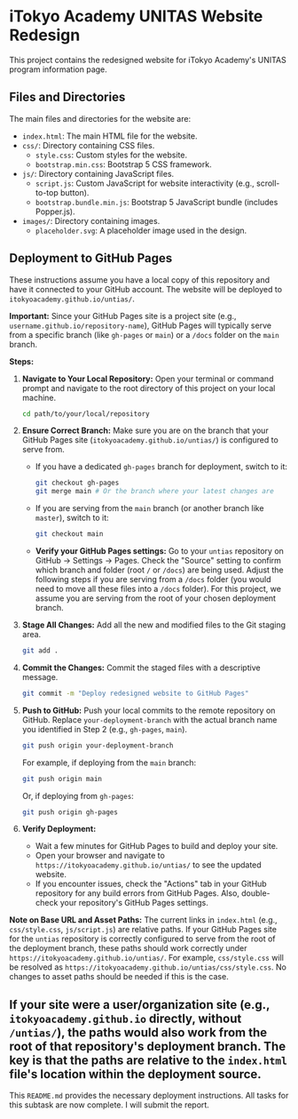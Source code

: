 # iTokyo Academy UNITAS Website Redesign

This project contains the redesigned website for iTokyo Academy's UNITAS program information page.

## Files and Directories

The main files and directories for the website are:

- `index.html`: The main HTML file for the website.
- `css/`: Directory containing CSS files.
    - `style.css`: Custom styles for the website.
    - `bootstrap.min.css`: Bootstrap 5 CSS framework.
- `js/`: Directory containing JavaScript files.
    - `script.js`: Custom JavaScript for website interactivity (e.g., scroll-to-top button).
    - `bootstrap.bundle.min.js`: Bootstrap 5 JavaScript bundle (includes Popper.js).
- `images/`: Directory containing images.
    - `placeholder.svg`: A placeholder image used in the design.

## Deployment to GitHub Pages

These instructions assume you have a local copy of this repository and have it connected to your GitHub account. The website will be deployed to `itokyoacademy.github.io/untias/`.

**Important:** Since your GitHub Pages site is a project site (e.g., `username.github.io/repository-name`), GitHub Pages will typically serve from a specific branch (like `gh-pages` or `main`) or a `/docs` folder on the `main` branch.

**Steps:**

1.  **Navigate to Your Local Repository:**
    Open your terminal or command prompt and navigate to the root directory of this project on your local machine.
    ```bash
    cd path/to/your/local/repository
    ```

2.  **Ensure Correct Branch:**
    Make sure you are on the branch that your GitHub Pages site (`itokyoacademy.github.io/untias/`) is configured to serve from.
    *   If you have a dedicated `gh-pages` branch for deployment, switch to it:
        ```bash
        git checkout gh-pages
        git merge main # Or the branch where your latest changes are
        ```
    *   If you are serving from the `main` branch (or another branch like `master`), switch to it:
        ```bash
        git checkout main
        ```
    *   **Verify your GitHub Pages settings:** Go to your `untias` repository on GitHub -> Settings -> Pages. Check the "Source" setting to confirm which branch and folder (root `/` or `/docs`) are being used. Adjust the following steps if you are serving from a `/docs` folder (you would need to move all these files into a `/docs` folder). For this project, we assume you are serving from the root of your chosen deployment branch.

3.  **Stage All Changes:**
    Add all the new and modified files to the Git staging area.
    ```bash
    git add .
    ```

4.  **Commit the Changes:**
    Commit the staged files with a descriptive message.
    ```bash
    git commit -m "Deploy redesigned website to GitHub Pages"
    ```

5.  **Push to GitHub:**
    Push your local commits to the remote repository on GitHub. Replace `your-deployment-branch` with the actual branch name you identified in Step 2 (e.g., `gh-pages`, `main`).
    ```bash
    git push origin your-deployment-branch
    ```
    For example, if deploying from the `main` branch:
    ```bash
    git push origin main
    ```
    Or, if deploying from `gh-pages`:
    ```bash
    git push origin gh-pages
    ```

6.  **Verify Deployment:**
    *   Wait a few minutes for GitHub Pages to build and deploy your site.
    *   Open your browser and navigate to `https://itokyoacademy.github.io/untias/` to see the updated website.
    *   If you encounter issues, check the "Actions" tab in your GitHub repository for any build errors from GitHub Pages. Also, double-check your repository's GitHub Pages settings.

**Note on Base URL and Asset Paths:**
The current links in `index.html` (e.g., `css/style.css`, `js/script.js`) are relative paths. If your GitHub Pages site for the `untias` repository is correctly configured to serve from the root of the deployment branch, these paths should work correctly under `https://itokyoacademy.github.io/untias/`. For example, `css/style.css` will be resolved as `https://itokyoacademy.github.io/untias/css/style.css`. No changes to asset paths should be needed if this is the case.

If your site were a user/organization site (e.g., `itokyoacademy.github.io` directly, without `/untias/`), the paths would also work from the root of that repository's deployment branch. The key is that the paths are relative to the `index.html` file's location within the deployment source.
---

This `README.md` provides the necessary deployment instructions.
All tasks for this subtask are now complete.
I will submit the report.
